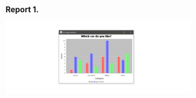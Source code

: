 ## Report 1.

![Alt Text](https://github.com/biontix/DataVisualizationClass/blob/main/DVExercise2/ex1.png)
